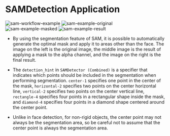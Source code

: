 # SAMDetection Application

![sam-workflow-example](https://github.com/ltdrdata/ComfyUI-extension-tutorials/raw/Main/ComfyUI-Impact-Pack/images/sam.png)
![sam-example-original](https://github.com/ltdrdata/ComfyUI-extension-tutorials/raw/Main/ComfyUI-Impact-Pack/images/sam-original.png) ![sam-example-masked](https://github.com/ltdrdata/ComfyUI-extension-tutorials/raw/Main/ComfyUI-Impact-Pack/images/sam-masked.png) ![sam-example-result](https://github.com/ltdrdata/ComfyUI-extension-tutorials/raw/Main/ComfyUI-Impact-Pack/images/sam-result.png) 

* By using the segmentation feature of SAM, it is possible to automatically generate the optimal mask and apply it to areas other than the face. The image on the left is the original image, the middle image is the result of applying a mask to the alpha channel, and the image on the right is the final result.

* The ```detection_hint``` in ```SAMDetector (Combined)``` is a specifier that indicates which points should be included in the segmentation when performing segmentation. ```center-1``` specifies one point in the center of the mask, ```horizontal-2``` specifies two points on the center horizontal line, ```vertical-2``` specifies two points on the center vertical line, ```rectangle-4``` specifies four points in a rectangular shape inside the mask, and ```diamond-4``` specifies four points in a diamond shape centered around the center point.

* Unlike in face detection, for non-rigid objects, the center point may not always be the segmentation area, so be careful not to assume that the center point is always the segmentation area.
